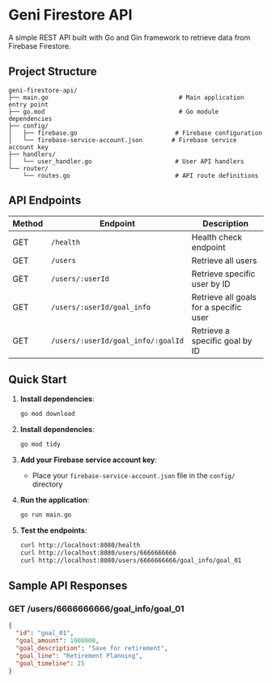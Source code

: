 # Geni Firestore API

A simple REST API built with Go and Gin framework to retrieve data from Firebase Firestore.

## Project Structure

```
geni-firestore-api/
├── main.go                                    # Main application entry point
├── go.mod                                     # Go module dependencies
├── config/
│   ├── firebase.go                           # Firebase configuration
│   └── firebase-service-account.json        # Firebase service account key
├── handlers/
│   └── user_handler.go                       # User API handlers
└── router/
    └── routes.go                             # API route definitions
```

## API Endpoints

| Method | Endpoint | Description |
|--------|----------|-------------|
| GET | `/health` | Health check endpoint |
| GET | `/users` | Retrieve all users |
| GET | `/users/:userId` | Retrieve specific user by ID |
| GET | `/users/:userId/goal_info` | Retrieve all goals for a specific user |
| GET | `/users/:userId/goal_info/:goalId` | Retrieve a specific goal by ID |

## Quick Start

1. **Install dependencies**:
   ```bash
   go mod download
   ```
1. **Install dependencies**:
   ```bash
   go mod tidy
   ```

2. **Add your Firebase service account key**:
   - Place your `firebase-service-account.json` file in the `config/` directory

3. **Run the application**:
   ```bash
   go run main.go
   ```

4. **Test the endpoints**:
   ```bash
   curl http://localhost:8080/health
   curl http://localhost:8080/users/6666666666
   curl http://localhost:8080/users/6666666666/goal_info/goal_01
   ```

## Sample API Responses

### GET /users/6666666666/goal_info/goal_01
```json
{
  "id": "goal_01",
  "goal_amount": 1000000,
  "goal_description": "Save for retirement",
  "goal_line": "Retirement Planning",
  "goal_timeline": 25
}
```